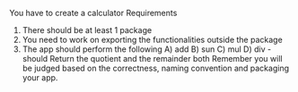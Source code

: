 You have to create a calculator
Requirements
1) There should be at least 1 package
2) You need to work on exporting the functionalities outside the package
3) The app should perform the following
  A) add
  B) sun
  C) mul
  D) div - should
Return the quotient and the remainder both Remember you will be judged based on the correctness, naming convention and packaging your app.
